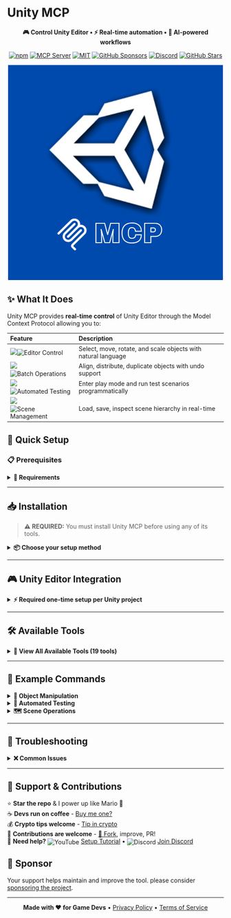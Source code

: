 [//]: # (Constants)
[license-link]: ../../blob/main/LICENSE
[stars-link]: ../../stargazers
[issues-link]: ../../issues
[discord-link]: https://discord.gg/5skXfKRytR
[website-link]: https://spark-games.co.uk
[coffee-link]: https://buymeacoffee.com/spark88
[release-link]: ../../releases
[fork-link]: ../../fork
[privacy-link]: ./PRIVACY.md
[vid-link]: https://www.youtube.com/shorts/CCbY_ETwFss

# Unity MCP

<div align="center">

**🎮 Control Unity Editor • ⚡ Real-time automation • 🚀 AI-powered workflows**


[![npm](https://img.shields.io/npm/v/@spark-apps/unity-mcp?style=flat-square&logo=npm&logoColor=white&color=crimson)](https://www.npmjs.com/package/@spark-apps/unity-mcp)
[![MCP Server](https://badge.mcpx.dev?type=server&color=blue&labelColor=gray)](https://www.npmjs.com/settings/spark-apps/packages)
[![MIT](https://img.shields.io/badge/License-MIT-blueviolet?style=flat-square)][license-link]
[![GitHub Sponsors](https://img.shields.io/github/sponsors/muammar-yacoob?label=Sponsor&logo=github-sponsors&logoColor=white&color=hotpink)](https://github.com/sponsors/muammar-yacoob)
[![Discord](https://img.shields.io/badge/Discord-Join-blue?logo=discord&logoColor=white)][discord-link]
[![GitHub Stars](https://img.shields.io/github/stars/muammar-yacoob/unity-mcp?style=social)][stars-link]

<img src="res/MCP.png" alt="Unity MCP">

</div>

## ✨ What It Does

Unity MCP provides **real-time control** of Unity Editor through the Model Context Protocol allowing you to:

| <div align="left">Feature</div> | <div align="left">Description</div> |
|:---------|:-------------|
| ![](https://img.shields.io/badge/🎯%20-1a365d?style=for-the-badge)![Editor Control](https://img.shields.io/badge/Editor%20Control%20-007bff?style=for-the-badge) | Select, move, rotate, and scale objects with natural language |
| ![](https://img.shields.io/badge/📐%20-1a5e3a?style=for-the-badge)![Batch Operations](https://img.shields.io/badge/Batch%20Operations%20-28a745?style=for-the-badge) | Align, distribute, duplicate objects with undo support |
| ![](https://img.shields.io/badge/🧪%20-cc6600?style=for-the-badge)![Automated Testing](https://img.shields.io/badge/Automated%20Testing%20-ff9500?style=for-the-badge) | Enter play mode and run test scenarios programmatically |
| ![](https://img.shields.io/badge/🗺️%20-c41e3a?style=for-the-badge)![Scene Management](https://img.shields.io/badge/Scene%20Management%20-ff073a?style=for-the-badge) | Load, save, inspect scene hierarchy in real-time |



## 🚀 Quick Setup

### 📋 Prerequisites

<details>
<summary><strong>🔑 Requirements</strong></summary>

- **Node.js** >= 18.0.0 - [Download](https://nodejs.org/)
- **Unity** 2022.3 LTS or later - [Download](https://unity.com/)
- **Claude Desktop** or any MCP client - [Download](https://claude.ai/download)

</details>

---

## 📥 Installation

> **⚠️ REQUIRED:** You must install Unity MCP before using any of its tools.

<details>
<summary><strong>📦 Choose your setup method</strong></summary>

### Method 1: Automatic Setup (Recommended) ⚡

**One command does everything:**
```bash
claude mcp add @spark-apps/unity-mcp
```
✅ Installs the package
✅ Configures your MCP client automatically
✅ Ready to use immediately after restart

---

### Method 2: Manual Setup 🛠️

**If you prefer to configure manually or use a different MCP client:**

**Step 1: Install the package globally**
```bash
npm i -g @spark-apps/unity-mcp
```

**Step 2: Add to your MCP client configuration**

Edit your MCP client config file:
- <span style="background: #1e90ff; color: white; padding: 2px 6px; border-radius: 3px; font-size: 11px; font-weight: bold;">Windows</span> `%APPDATA%\\Claude\\claude_desktop_config.json`
- <span style="background: #c0c0c0; color: black; padding: 2px 6px; border-radius: 3px; font-size: 11px; font-weight: bold;">macOS</span> `~/Library/Application Support/Claude/claude_desktop_config.json`
- <span style="background: #ffd700; color: black; padding: 2px 6px; border-radius: 3px; font-size: 11px; font-weight: bold;">Linux</span> `~/.config/Claude/claude_desktop_config.json`

Add this configuration:
```json
{
  "mcpServers": {
    "unity-mcp": {"command": "npx", "args": ["-y", "@spark-apps/unity-mcp"]}
  }
}
```

**Step 3: Restart your MCP client**

</details>

---

## 🎮 Unity Editor Integration

<details>
<summary><strong>⚡ Required one-time setup per Unity project</strong></summary>

**Why is this needed?**
Unity MCP installs C# editor scripts into your Unity project that create an HTTP server on port 8080. The MCP tools communicate with Unity through this server.

**Setup Steps:**
1. Open your MCP client (e.g., Claude Desktop or Claude Code)
2. Tell Claude:
   ```
   Setup Unity MCP in my project at /path/to/unity/project
   ```
3. This installs 4 C# scripts to `Assets/Editor/UnityMCP/`:
   - `MCPEditorServer.cs` - HTTP server
   - `EditorCommandHandler.cs` - Command processor with undo support
   - `PlayModeHandler.cs` - Play mode automation
   - `SceneHandler.cs` - Scene operations
4. Restart Unity Editor
5. Verify in Console: `[Unity MCP] Server started on port 8080`

**Done!** The MCP tools can now control Unity Editor via HTTP.

</details>

---

## 🛠️ Available Tools

<details>
<summary><strong>🔧 View All Available Tools (19 tools)</strong></summary>

**Safe Operations (Read-only)**
| <div align="left">Tool</div> | <div align="left">Description</div> |
|:------|:-------------|
| ![](https://img.shields.io/badge/⚙️%20-1a365d?style=for-the-badge)![Setup Unity MCP](https://img.shields.io/badge/Setup%20Unity%20MCP%20-007bff?style=for-the-badge) | Install editor integration into Unity project |
| ![](https://img.shields.io/badge/🎯%20-1a365d?style=for-the-badge)![Select Objects](https://img.shields.io/badge/Select%20Objects%20-007bff?style=for-the-badge) | Select by name, tag, or pattern with framing |
| ![](https://img.shields.io/badge/🔍%20-1a365d?style=for-the-badge)![Find Objects](https://img.shields.io/badge/Find%20Objects%20-007bff?style=for-the-badge) | Find by component type or pattern |
| ![](https://img.shields.io/badge/🎬%20-1a365d?style=for-the-badge)![List Scenes](https://img.shields.io/badge/List%20Scenes%20-007bff?style=for-the-badge) | List all scenes in build settings |
| ![](https://img.shields.io/badge/🌳%20-1a365d?style=for-the-badge)![Get Hierarchy](https://img.shields.io/badge/Get%20Hierarchy%20-007bff?style=for-the-badge) | Get complete scene hierarchy |
| ![](https://img.shields.io/badge/🔎%20-1a365d?style=for-the-badge)![Find In Scene](https://img.shields.io/badge/Find%20In%20Scene%20-007bff?style=for-the-badge) | Find objects in current scene |
| ![](https://img.shields.io/badge/📊%20-1a365d?style=for-the-badge)![Play Mode Status](https://img.shields.io/badge/Play%20Mode%20Status%20-007bff?style=for-the-badge) | Get play mode status and logs |

**Modifications (With Undo Support)**
| <div align="left">Tool</div> | <div align="left">Description</div> |
|:------|:-------------|
| ![](https://img.shields.io/badge/🔄%20-1a5e3a?style=for-the-badge)![Transform Objects](https://img.shields.io/badge/Transform%20Objects%20-28a745?style=for-the-badge) | Move, rotate, scale objects |
| ![](https://img.shields.io/badge/📐%20-1a5e3a?style=for-the-badge)![Align Objects](https://img.shields.io/badge/Align%20Objects%20-28a745?style=for-the-badge) | Align left/right/top/bottom/center |
| ![](https://img.shields.io/badge/📏%20-1a5e3a?style=for-the-badge)![Distribute Objects](https://img.shields.io/badge/Distribute%20Objects%20-28a745?style=for-the-badge) | Distribute evenly along axis |
| ![](https://img.shields.io/badge/📦%20-1a5e3a?style=for-the-badge)![Duplicate Objects](https://img.shields.io/badge/Duplicate%20Objects%20-28a745?style=for-the-badge) | Clone objects with undo support |
| ![](https://img.shields.io/badge/▶️%20-cc6600?style=for-the-badge)![Enter Play Mode](https://img.shields.io/badge/Enter%20Play%20Mode%20-ff9500?style=for-the-badge) | Start play mode programmatically |
| ![](https://img.shields.io/badge/⏸️%20-cc6600?style=for-the-badge)![Exit Play Mode](https://img.shields.io/badge/Exit%20Play%20Mode%20-ff9500?style=for-the-badge) | Exit play mode programmatically |
| ![](https://img.shields.io/badge/🤖%20-cc6600?style=for-the-badge)![Run Test](https://img.shields.io/badge/Run%20Test%20-ff9500?style=for-the-badge) | Execute automated test scenarios |
| ![](https://img.shields.io/badge/⏱️%20-cc6600?style=for-the-badge)![Set Time Scale](https://img.shields.io/badge/Set%20Time%20Scale%20-ff9500?style=for-the-badge) | Slow motion or fast forward |
| ![](https://img.shields.io/badge/📂%20-cc6600?style=for-the-badge)![Load Scene](https://img.shields.io/badge/Load%20Scene%20-ff9500?style=for-the-badge) | Load scene by name or index |
| ![](https://img.shields.io/badge/💾%20-cc6600?style=for-the-badge)![Save Scene](https://img.shields.io/badge/Save%20Scene%20-ff9500?style=for-the-badge) | Save current or all scenes |

**Destructive Operations (Use with Caution)**
| <div align="left">Tool</div> | <div align="left">Description</div> |
|:------|:-------------|
| ![](https://img.shields.io/badge/❌%20-c41e3a?style=for-the-badge)![Delete Objects](https://img.shields.io/badge/Delete%20Objects%20-ff073a?style=for-the-badge) | Delete objects with undo support |
| ![](https://img.shields.io/badge/🧹%20-c41e3a?style=for-the-badge)![Cleanup Scene](https://img.shields.io/badge/Cleanup%20Scene%20-ff073a?style=for-the-badge) | Remove missing scripts and empty objects |

</details>

---

## 💬 Example Commands

<details>
<summary><strong>🎯 Object Manipulation</strong></summary>

- *"Select all objects with tag 'Enemy' and align them horizontally"*
- *"Move the Player object to position (0, 5, 10)"*
- *"Distribute selected objects evenly along the x axis"*
- *"Find all objects with Camera component"*
- *"Duplicate selected object 5 times"*

</details>

<details>
<summary><strong>🧪 Automated Testing</strong></summary>

- *"Enter play mode and move Player to (10, 0, 0) for 5 seconds"*
- *"Set time scale to 0.5 for slow motion"*
- *"Run a test that destroys the Boss after 2 seconds"*
- *"Check play mode status and show test logs"*

</details>

<details>
<summary><strong>🗺️ Scene Operations</strong></summary>

- *"List all scenes in the project"*
- *"Load the MainMenu scene"*
- *"Show me the complete hierarchy of the current scene"*
- *"Find all objects with Rigidbody component"*
- *"Clean up scene by removing missing scripts"*

</details>

---

## 🐛 Troubleshooting

<details>
<summary><strong>❌ Common Issues</strong></summary>

**MCP Server Not Showing:**
1. Verify Node.js is installed: `node --version`
2. Check config file path is correct
3. Ensure JSON syntax is valid
4. Restart MCP client completely

**Unity Editor Not Responding:**
1. Ensure Unity Editor is open
2. Check `Assets/Editor/UnityMCP/` scripts are installed
3. Verify Console for `[Unity MCP] Server started on port 8080`
4. Check no errors in Unity Console

**Port Already in Use:**
1. Default port is `8080`
2. Check what's using it: `lsof -i :8080` (Mac/Linux) or `netstat -ano | findstr :8080` (Windows)
3. Stop conflicting process or change port in Unity scripts

</details>

---

## 🌱 Support & Contributions

⭐ **Star the repo** & I power up like Mario 🍄  
☕ **Devs run on coffee** - [Buy me one?][coffee-link]  
💰 **Crypto tips welcome** - [Tip in crypto](https://tip.md/muammar-yacoob)  
🤝 **Contributions are welcome** - [🍴 Fork][fork-link], improve, PR!  
🎥 **Need help?** <img src="https://img.icons8.com/color/20/youtube-play.png" alt="YouTube" width="20" height="20" style="vertical-align: middle;"> [Setup Tutorial][vid-link] • <img src="https://img.icons8.com/color/20/discord--v2.png" alt="Discord" width="20" height="20" style="vertical-align: middle;"> [Join Discord][discord-link]

## 💖 Sponsor
Your support helps maintain and improve the tool. please consider [sponsoring the project][stars-link]. 


---

<div align="center">


**Made with ❤️ for Game Devs** • [Privacy Policy](PRIVACY.md) • [Terms of Service](TERMS.md)